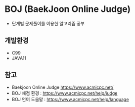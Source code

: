 # BOJ (BaekJoon Online Judge)
* 단계별 문제풀이를 이용한 알고리즘 공부

## 개발환경
* C99
* JAVA11

## 참고
* Baekjoon Online Judge https://www.acmicpc.net/
* BOJ 채점 환경 : https://www.acmicpc.net/help/judge
* BOJ 언어 도움말 : https://www.acmicpc.net/help/language
